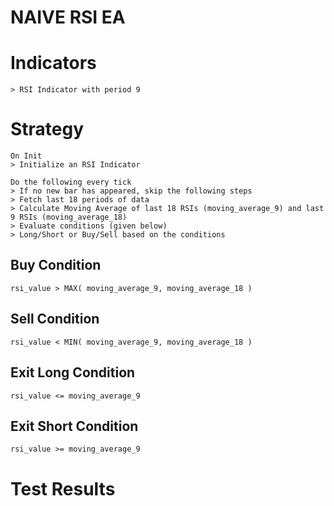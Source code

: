 # NAIVE RSI EA

# Indicators
```
> RSI Indicator with period 9
```

# Strategy
```
On Init
> Initialize an RSI Indicator 

Do the following every tick
> If no new bar has appeared, skip the following steps
> Fetch last 18 periods of data
> Calculate Moving Average of last 18 RSIs (moving_average_9) and last 9 RSIs (moving_average_18)
> Evaluate conditions (given below)
> Long/Short or Buy/Sell based on the conditions
```

## Buy Condition
```
rsi_value > MAX( moving_average_9, moving_average_18 )
```

## Sell Condition
```
rsi_value < MIN( moving_average_9, moving_average_18 )
```

## Exit Long Condition
```
rsi_value <= moving_average_9
```

## Exit Short Condition
```
rsi_value >= moving_average_9
```


# Test Results
